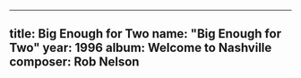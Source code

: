 
---
title: Big Enough for Two
name: "Big Enough for Two"
year:  1996
album: Welcome to Nashville
composer: Rob Nelson
---
